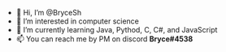 - 👋 Hi, I’m @BryceSh
- 👀 I’m interested in computer science
- 🌱 I’m currently learning Java, Pythod, C, C#, and JavaScript
- 📫 You can reach me by PM on discord **Bryce#4538** 
